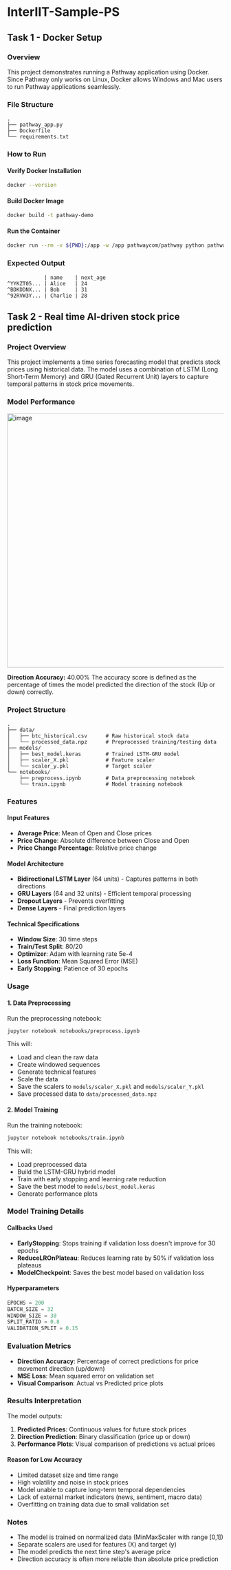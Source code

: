# InterIIT-Sample-PS

## Task 1 - Docker Setup

### Overview
This project demonstrates running a Pathway application using Docker. Since Pathway only works on Linux, Docker allows Windows and Mac users to run Pathway applications seamlessly.


### File Structure
```
.
├── pathway_app.py
├── Dockerfile
└── requirements.txt
```

### How to Run

#### Verify Docker Installation
```bash
docker --version
```

#### Build Docker Image
```bash
docker build -t pathway-demo
```

#### Run the Container
```bash
docker run --rm -v ${PWD}:/app -w /app pathwaycom/pathway python pathway_app.py 
```

### Expected Output
```
            | name    | next_age
^YYKZT05... | Alice   | 24
^BDKDDNX... | Bob     | 31
^92RVW3Y... | Charlie | 28
```

## Task 2 - Real time AI-driven stock price prediction

### Project Overview

This project implements a time series forecasting model that predicts stock prices using historical data. The model uses a combination of LSTM (Long Short-Term Memory) and GRU (Gated Recurrent Unit) layers to capture temporal patterns in stock price movements.

### Model Performance

<img width="989" height="590" alt="image" src="https://github.com/user-attachments/assets/38fb8e1e-811d-41dd-8023-1525855554d3" />

**Direction Accuracy:** 40.00% 
The accuracy score is defined as the percentage of times the model predicted the direction of the stock (Up or down) correctly.

### Project Structure

```
.
├── data/
│   ├── btc_historical.csv      # Raw historical stock data
│   └── processed_data.npz      # Preprocessed training/testing data
├── models/
│   ├── best_model.keras        # Trained LSTM-GRU model
│   ├── scaler_X.pkl            # Feature scaler
│   └── scaler_y.pkl            # Target scaler
└── notebooks/
    ├── preprocess.ipynb        # Data preprocessing notebook
    └── train.ipynb             # Model training notebook
```

###  Features

#### Input Features
- **Average Price**: Mean of Open and Close prices
- **Price Change**: Absolute difference between Close and Open
- **Price Change Percentage**: Relative price change

#### Model Architecture
- **Bidirectional LSTM Layer** (64 units) - Captures patterns in both directions
- **GRU Layers** (64 and 32 units) - Efficient temporal processing
- **Dropout Layers** - Prevents overfitting
- **Dense Layers** - Final prediction layers

#### Technical Specifications
- **Window Size**: 30 time steps
- **Train/Test Split**: 80/20
- **Optimizer**: Adam with learning rate 5e-4
- **Loss Function**: Mean Squared Error (MSE)
- **Early Stopping**: Patience of 30 epochs

### Usage

#### 1. Data Preprocessing

Run the preprocessing notebook:
```bash
jupyter notebook notebooks/preprocess.ipynb
```

This will:
- Load and clean the raw data
- Create windowed sequences
- Generate technical features
- Scale the data
- Save the scalers to `models/scaler_X.pkl` and `models/scaler_Y.pkl`
- Save processed data to `data/processed_data.npz`

#### 2. Model Training

Run the training notebook:
```bash
jupyter notebook notebooks/train.ipynb
```

This will:
- Load preprocessed data
- Build the LSTM-GRU hybrid model
- Train with early stopping and learning rate reduction
- Save the best model to `models/best_model.keras`
- Generate performance plots

### Model Training Details

#### Callbacks Used
- **EarlyStopping**: Stops training if validation loss doesn't improve for 30 epochs
- **ReduceLROnPlateau**: Reduces learning rate by 50% if validation loss plateaus
- **ModelCheckpoint**: Saves the best model based on validation loss

#### Hyperparameters
```python
EPOCHS = 200
BATCH_SIZE = 32
WINDOW_SIZE = 30
SPLIT_RATIO = 0.8
VALIDATION_SPLIT = 0.15
```

### Evaluation Metrics

- **Direction Accuracy**: Percentage of correct predictions for price movement direction (up/down)
- **MSE Loss**: Mean squared error on validation set
- **Visual Comparison**: Actual vs Predicted price plots

### Results Interpretation

The model outputs:
1. **Predicted Prices**: Continuous values for future stock prices
2. **Direction Prediction**: Binary classification (price up or down)
3. **Performance Plots**: Visual comparison of predictions vs actual prices

#### Reason for Low Accuracy
- Limited dataset size and time range  
- High volatility and noise in stock prices  
- Model unable to capture long-term temporal dependencies  
- Lack of external market indicators (news, sentiment, macro data)  
- Overfitting on training data due to small validation set  

### Notes

- The model is trained on normalized data (MinMaxScaler with range [0,1])
- Separate scalers are used for features (X) and target (y)
- The model predicts the next time step's average price
- Direction accuracy is often more reliable than absolute price prediction
